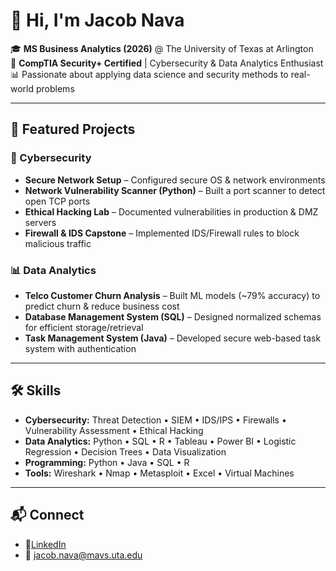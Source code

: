 # 👋 Hi, I'm Jacob Nava

🎓 **MS Business Analytics (2026)** @ The University of Texas at Arlington  
🔐 **CompTIA Security+ Certified** | Cybersecurity & Data Analytics Enthusiast  
📊 Passionate about applying data science and security methods to real-world problems  

---

## 🚀 Featured Projects

### 🔐 Cybersecurity
- **Secure Network Setup** – Configured secure OS & network environments  
- **Network Vulnerability Scanner (Python)** – Built a port scanner to detect open TCP ports  
- **Ethical Hacking Lab** – Documented vulnerabilities in production & DMZ servers  
- **Firewall & IDS Capstone** – Implemented IDS/Firewall rules to block malicious traffic  

### 📊 Data Analytics
- **Telco Customer Churn Analysis** – Built ML models (~79% accuracy) to predict churn & reduce business cost  
- **Database Management System (SQL)** – Designed normalized schemas for efficient storage/retrieval  
- **Task Management System (Java)** – Developed secure web-based task system with authentication  

---

## 🛠️ Skills
- **Cybersecurity:** Threat Detection • SIEM • IDS/IPS • Firewalls • Vulnerability Assessment • Ethical Hacking  
- **Data Analytics:** Python • SQL • R • Tableau • Power BI • Logistic Regression • Decision Trees • Data Visualization  
- **Programming:** Python • Java • SQL • R  
- **Tools:** Wireshark • Nmap • Metasploit • Excel • Virtual Machines  

---

## 📬 Connect
- 🔗[LinkedIn](https://linkedin.com/in/NavaJacob)  
- 📧 jacob.nava@mavs.uta.edu  
